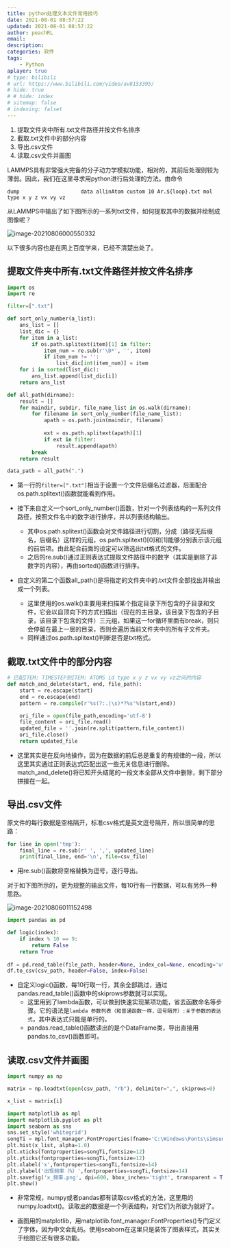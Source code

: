 ```yaml
---
title: python处理文本文件常用技巧
date: 2021-08-01 08:57:22
updated: 2021-08-01 08:57:22
author: peachRL
email: 
description: 
categories: 软件
tags: 
	- Python
aplayer: true
# type: bilibili
# url: https://www.bilibili.com/video/av8153395/
# hide: true
# # hide: index
# sitemap: false
# indexing: falset
---
```


1. 提取文件夹中所有.txt文件路径并按文件名排序
2. 截取.txt文件中的部分内容
3. 导出.csv文件
4. 读取.csv文件并画图

<!-- more -->

LAMMPS具有非常强大完备的分子动力学模拟功能，相对的，其前后处理则较为薄弱。因此，我们在这里寻求用python进行后处理的方法。由命令

```
dump                    data allinAtom custom 10 Ar.${loop}.txt mol type x y z vx vy vz
```

从LAMMPS中输出了如下图所示的一系列txt文件，如何提取其中的数据并绘制成图像呢？

![image-20210806000550332](https://pic.imgdb.cn/item/610c206d5132923bf8e315d8.png)

以下很多内容也是在网上百度学来，已经不清楚出处了。

## 提取文件夹中所有.txt文件路径并按文件名排序

```python
import os
import re

filter=[".txt"]

def sort_only_number(a_list):
    ans_list = []
    list_dic = {}
    for item in a_list:
        if os.path.splitext(item)[1] in filter:
            item_num = re.sub(r'\D*', '', item)
            if item_num != '':
                list_dic[int(item_num)] = item
    for i in sorted(list_dic):
        ans_list.append(list_dic[i])
    return ans_list

def all_path(dirname):
    result = []
    for maindir, subdir, file_name_list in os.walk(dirname):
        for filename in sort_only_number(file_name_list):
            apath = os.path.join(maindir, filename) 
            
            ext = os.path.splitext(apath)[1]
            if ext in filter:
                result.append(apath)
        break
    return result

data_path = all_path(".")
```

- 第一行的`filter=[".txt"]`相当于设置一个文件后缀名过滤器，后面配合os.path.splitext()函数就能看到作用。

- 接下来自定义一个sort_only_number()函数，针对一个列表结构的一系列文件路径，按照文件名中的数字进行排序，并以列表结构输出。
  - 其中os.path.splitext()函数会对文件路径进行切割，分成（路径无后缀名，后缀名）这样的元组，os.path.splitext()[0]和[1]能够分别表示该元组的前后项。由此配合前面的设定可以筛选出txt格式的文件。
  - 之后的re.sub()通过正则表达式提取文件路径中的数字（其实是删除了非数字的内容），再由sorted()函数进行排序。

- 自定义的第二个函数all_path()是将指定的文件夹中的.txt文件全部找出并输出成一个列表。
  - 这里使用的os.walk()主要用来扫描某个指定目录下所包含的子目录和文件，它会以自顶向下的方式扫描出（现在的主目录，该目录下包含的子目录，该目录下包含的文件）三元组，如果这一for循环里面有break，则只会停留在最上一层的目录，否则会遍历当前文件夹中的所有子文件夹。
  - 同样通过os.path.splitext()判断是否是txt格式。

## 截取.txt文件中的部分内容

```python
# 匹配ITEM: TIMESTEP到ITEM: ATOMS id type x y z vx vy vz之间的内容
def match_and_delete(start, end, file_path):
    start = re.escape(start)
    end = re.escape(end)
    pattern = re.compile(r'%s(?:.|\s)*?%s'%(start,end))

    ori_file = open(file_path,encoding='utf-8')
    file_content = ori_file.read()
    updated_file = ''.join(re.split(pattern,file_content))
    ori_file.close()
    return updated_file
```

- 这里其实是在反向地操作，因为在数据的前后总是重复的有规律的一段，所以这里其实通过正则表达式匹配出这一些无关信息进行删除。match_and_delete()将已知开头结尾的一段文本全部从文件中删除，剩下部分拼接在一起。

## 导出.csv文件

原文件的每行数据是空格隔开，标准csv格式是英文逗号隔开，所以很简单的思路：

```python
for line in open('tmp'):
    final_line = re.sub(r' ', ',', updated_line)
    print(final_line, end='\n', file=csv_file)
```

- 用re.sub()函数将空格替换为逗号，逐行导出。

对于如下图所示的，更为规整的输出文件，每10行有一行数据，可以有另外一种思路。

![image-20210806011152498](https://pic.imgdb.cn/item/610c206d5132923bf8e315da.png)

```python
import pandas as pd

def logic(index):   
    if index % 10 == 9: 
        return False
    return True
    
df = pd.read_table(file_path, header=None, index_col=None, encoding='utf-8', names=['x', 'y', 'z', 'vx', 'vy', 'vz'], skiprows=lambda x: logic(x), sep='\s+', engine='python')
df.to_csv(csv_path, header=False, index=False)
```

- 自定义logic()函数，每10行取一行，其余全部跳过，通过pandas.read_table()函数中的skiprows参数就可以实现。
  - 这里用到了lambda函数，可以做到快速实现某项功能，省去函数命名等步骤。它的语法是`lambda 参数列表（和普通函数一样，逗号隔开）:关于参数的表达式`，其中表达式只能是单行的。
  - pandas.read_table()函数读出的是个DataFrame类，导出直接用pandas.to_csv()函数即可。

## 读取.csv文件并画图

```python
import numpy as np

matrix = np.loadtxt(open(csv_path, "rb"), delimiter=",", skiprows=0)

x_list = matrix[i]

import matplotlib as mpl
import matplotlib.pyplot as plt
import seaborn as sns
sns.set_style('whitegrid')
songTi = mpl.font_manager.FontProperties(fname='C:\Windows\Fonts\simsun.ttc')
plt.hist(x_list, alpha=1.0)
plt.xticks(fontproperties=songTi,fontsize=12)
plt.yticks(fontproperties=songTi,fontsize=12)
plt.xlabel('x',fontproperties=songTi,fontsize=14)
plt.ylabel('出现频率（%）',fontproperties=songTi,fontsize=14)
plt.savefig('x_频率.png', dpi=600, bbox_inches='tight', transparent = True)
plt.show()
```

- 非常常规，numpy或者pandas都有读取csv格式的方法，这里用的numpy.loadtxt()。读取出的数据是一个列表结构，对它们为所欲为就好了。

- 画图用的matplotlib，用matplotlib.font_manager.FontProperties()专门定义了字体，因为中文会乱码。使用seaborn在这里只是装饰了图表样式，其实关于绘图它还有很多功能。

